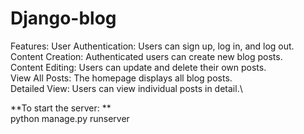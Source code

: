 ﻿# Django-blog

Features:
User Authentication: Users can sign up, log in, and log out.\
Content Creation: Authenticated users can create new blog posts.\
Content Editing: Users can update and delete their own posts.\
View All Posts: The homepage displays all blog posts.\
Detailed View: Users can view individual posts in detail.\

**To start the server: **\
python manage.py runserver
